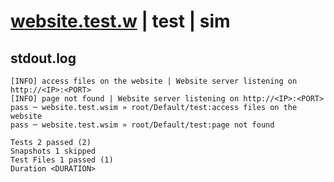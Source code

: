 # [website.test.w](../../../../../../tests/sdk_tests/website/website.test.w) | test | sim

## stdout.log
```log
[INFO] access files on the website | Website server listening on http://<IP>:<PORT>
[INFO] page not found | Website server listening on http://<IP>:<PORT>
pass ─ website.test.wsim » root/Default/test:access files on the website
pass ─ website.test.wsim » root/Default/test:page not found             

Tests 2 passed (2)
Snapshots 1 skipped
Test Files 1 passed (1)
Duration <DURATION>
```

